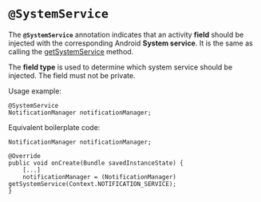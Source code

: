 # `@SystemService` #

The **`@SystemService`** annotation indicates that an activity **field** should be injected with the corresponding Android **System service**. It is the same as calling the [getSystemService](http://developer.android.com/reference/android/content/Context.html#getSystemService%28java.lang.String%29) method.

The **field type** is used to determine which system service should be injected. The field must not be private.

Usage example:
```
@SystemService
NotificationManager notificationManager;
```

Equivalent boilerplate code:

```
NotificationManager notificationManager;

@Override
public void onCreate(Bundle savedInstanceState) {
    [...]
    notificationManager = (NotificationManager) getSystemService(Context.NOTIFICATION_SERVICE);
}
```